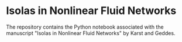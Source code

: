 # Isolas in Nonlinear Fluid Networks

The repository contains the Python notebook associated with the manuscript "Isolas in Nonlinear Fluid Networks" by Karst and Geddes. 
